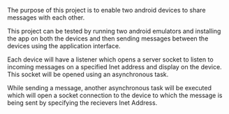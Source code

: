 The purpose of this project is to enable two android devices to share messages with each other.

This project can be tested by running two android emulators and installing the app on both the devices 
and then sending messages between the devices using the application interface.

Each device will have a listener which opens a server socket to listen to incoming messages on a specified Inet address 
and display on the device. This socket will be opened using an asynchronous task.

While sending a message, another asynchronous task will be executed which will open a socket connection to the device 
to which the message is being sent by specifying the recievers Inet Address.